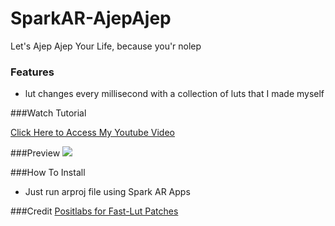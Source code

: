 # SparkAR-AjepAjep
Let's Ajep Ajep Your Life, because you'r nolep

### Features

- lut changes every millisecond with a collection of luts that I made myself

###Watch Tutorial

[Click Here to Access My Youtube Video](https://www.youtube.com/watch?v=0Ag-wI5Q5is)

###Preview
![](https://github.com/zFz0000/SparkAR-AjepAjep/blob/master/68870915_474761193343197_3766835478511222784_n.gif?raw=true)


###How To Install
- Just run arproj file using Spark AR Apps

###Credit
[Positlabs for Fast-Lut Patches](https://github.com/positlabs/spark-lut-patch)

